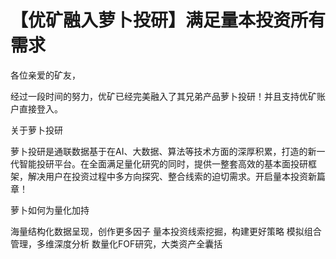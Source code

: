 # 【优矿融入萝卜投研】满足量本投资所有需求

各位亲爱的矿友，

经过一段时间的努力，优矿已经完美融入了其兄弟产品萝卜投研！并且支持优矿账户直接登入。

关于萝卜投研

萝卜投研是通联数据基于在AI、大数据、算法等技术方面的深厚积累，打造的新一代智能投研平台。在全面满足量化研究的同时，提供一整套高效的基本面投研框架，解决用户在投资过程中多方向探究、整合线索的迫切需求。开启量本投资新篇章！

萝卜如何为量化加持

海量结构化数据呈现，创作更多因子
量本投资线索挖掘，构建更好策略
模拟组合管理，多维深度分析
数量化FOF研究，大类资产全囊括